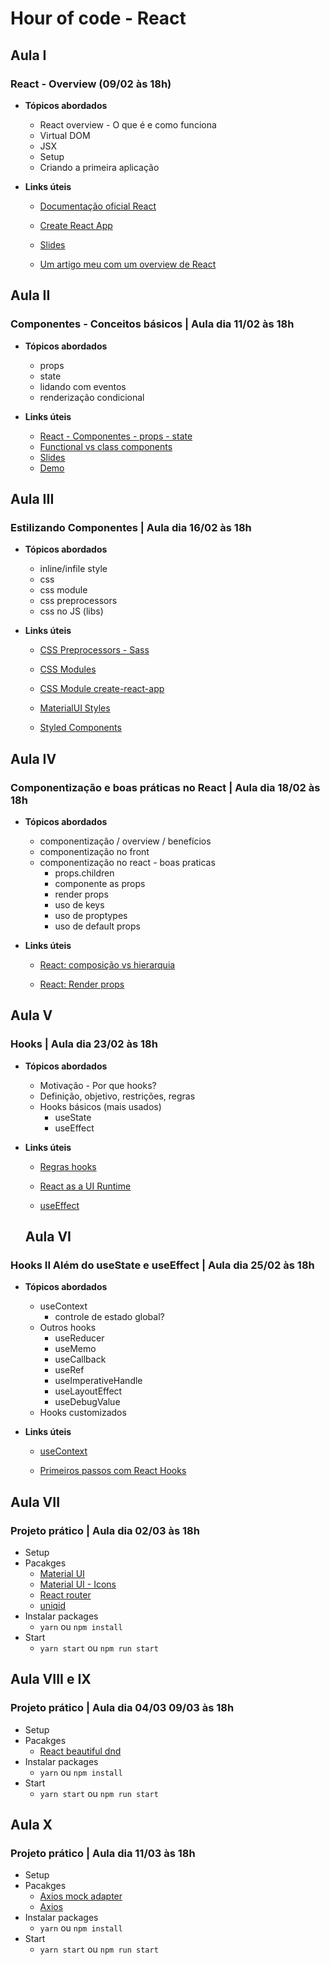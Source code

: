 # Hour of code - React

## Aula I

### React - Overview (09/02 às 18h)

- **Tópicos abordados**

  - React overview - O que é e como funciona
  - Virtual DOM
  - JSX
  - Setup
  - Criando a primeira aplicação

- **Links úteis**

  - [Documentação oficial React](https://reactjs.org/)

  - [Create React App](https://create-react-app.dev/docs/getting-started/)

  - [Slides](https://docs.google.com/presentation/d/1j2djR0lMA_QsbnhNYxBSfi80TwkfCjiNBSE4yfrXmyI/edit?usp=sharing)

  - [Um artigo meu com um overview de React](https://ramonprata.medium.com/react-por-que-consider%C3%A1-lo-no-seu-projeto-e97105cf7234)

## Aula II

### Componentes - Conceitos básicos | Aula dia 11/02 às 18h

- **Tópicos abordados**

  - props
  - state
  - lidando com eventos
  - renderização condicional

- **Links úteis**
  - [React - Componentes - props - state](https://www.taniarascia.com/getting-started-with-react/)
  - [Functional vs class components](https://reactjs.org/docs/components-and-props.html#function-and-class-components)
  - [Slides](https://docs.google.com/presentation/d/1j2djR0lMA_QsbnhNYxBSfi80TwkfCjiNBSE4yfrXmyI/edit?usp=sharing)
  - [Demo](https://github.com/ramonprata/hour-of-code-edicao-III/tree/aula-II-components)

## Aula III

### Estilizando Componentes | Aula dia 16/02 às 18h

- **Tópicos abordados**

  - inline/infile style
  - css
  - css module
  - css preprocessors
  - css no JS (libs)

- **Links úteis**

  - [CSS Preprocessors - Sass](https://create-react-app.dev/docs/adding-a-sass-stylesheet/)

  - [CSS Modules](https://css-tricks.com/css-modules-part-1-need/#:~:text=According%20to%20the%20repo%2C%20CSS,are%20scoped%20locally%20by%20default.&text=CSS%20Modules%20takes%20a%20different,a%20JavaScript%20file%2C%20like%20index.)

  - [CSS Module create-react-app](http://create-react-app.dev/docs/adding-a-css-modules-stylesheet/)

  - [MaterialUI Styles](https://material-ui.com/styles/basics/#material-ui-styles)

  - [Styled Components](https://styled-components.com/)

## Aula IV

### Componentização e boas práticas no React | Aula dia 18/02 às 18h

- **Tópicos abordados**

  - componentização / overview / benefícios
  - componentização no front
  - componentização no react - boas praticas
    - props.children
    - componente as props
    - render props
    - uso de keys
    - uso de proptypes
    - uso de default props

- **Links úteis**

  - [React: composição vs hierarquia](https://reactjs.org/docs/composition-vs-inheritance.html#gatsby-focus-wrapper)

  - [React: Render props](https://reactjs.org/docs/render-props.html#gatsby-focus-wrapper)

## Aula V

### Hooks | Aula dia 23/02 às 18h

- **Tópicos abordados**
  - Motivação - Por que hooks?
  - Definição, objetivo, restrições, regras
  - Hooks básicos (mais usados)
    - useState
    - useEffect
- **Links úteis**

  - [Regras hooks](https://reactjs.org/docs/hooks-rules.html)

  - [React as a UI Runtime](https://overreacted.io/react-as-a-ui-runtime/)

  - [useEffect](https://overreacted.io/a-complete-guide-to-useeffect/)

  ## Aula VI

### Hooks II Além do useState e useEffect | Aula dia 25/02 às 18h

- **Tópicos abordados**
  - useContext
    - controle de estado global?
  - Outros hooks
    - useReducer
    - useMemo
    - useCallback
    - useRef
    - useImperativeHandle
    - useLayoutEffect
    - useDebugValue
  - Hooks customizados
- **Links úteis**

  - [useContext](https://reactjs.org/docs/hooks-reference.html#usecontext)

  - [Primeiros passos com React Hooks](https://medium.com/@devjpnobrega/primeiros-passos-com-react-hooks-usememo-e-usecallback-13d54da4f9ba)

## Aula VII

### Projeto prático | Aula dia 02/03 às 18h

- Setup
- Pacakges
  - [Material UI](https://material-ui.com/)
  - [Material UI - Icons](h@material-ui/icons)
  - [React router](https://reactrouter.com/web/guides/quick-start)
  - [uniqid](https://www.npmjs.com/package/uniqid)
- Instalar packages
  - `yarn` ou `npm install`
- Start
  - `yarn start` ou `npm run start`

## Aula VIII e IX

### Projeto prático | Aula dia 04/03 09/03 às 18h

- Setup
- Pacakges
  - [React beautiful dnd](https://www.npmjs.com/package/react-beautiful-dnd)
- Instalar packages
  - `yarn` ou `npm install`
- Start
  - `yarn start` ou `npm run start`

## Aula X

### Projeto prático | Aula dia 11/03 às 18h

- Setup
- Pacakges
  - [Axios mock adapter](https://github.com/ctimmerm/axios-mock-adapter)
  - [Axios](https://github.com/axios/axios)
- Instalar packages
  - `yarn` ou `npm install`
- Start
  - `yarn start` ou `npm run start`
